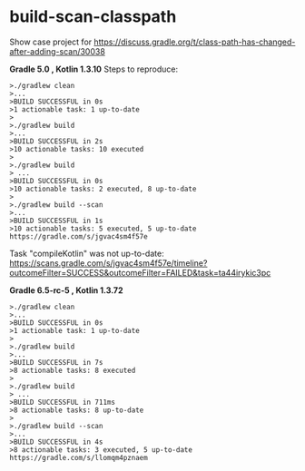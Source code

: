# build-scan-classpath

Show case project for https://discuss.gradle.org/t/class-path-has-changed-after-adding-scan/30038

**Gradle 5.0 , Kotlin 1.3.10**
Steps to reproduce:

```
>./gradlew clean
>...
>BUILD SUCCESSFUL in 0s
>1 actionable task: 1 up-to-date
>
>./gradlew build
>...
>BUILD SUCCESSFUL in 2s
>10 actionable tasks: 10 executed
>
>./gradlew build
> ...
>BUILD SUCCESSFUL in 0s
>10 actionable tasks: 2 executed, 8 up-to-date
>
>./gradlew build --scan
>...
>BUILD SUCCESSFUL in 1s
>10 actionable tasks: 5 executed, 5 up-to-date
https://gradle.com/s/jgvac4sm4f57e
```

Task "compileKotlin" was not up-to-date: https://scans.gradle.com/s/jgvac4sm4f57e/timeline?outcomeFilter=SUCCESS&outcomeFilter=FAILED&task=ta44irykic3pc

**Gradle 6.5-rc-5 , Kotlin 1.3.72**

```
>./gradlew clean
>...
>BUILD SUCCESSFUL in 0s
>1 actionable task: 1 up-to-date
>
>./gradlew build
>...
>BUILD SUCCESSFUL in 7s
>8 actionable tasks: 8 executed
>
>./gradlew build
> ...
>BUILD SUCCESSFUL in 711ms
>8 actionable tasks: 8 up-to-date
>
>./gradlew build --scan
>...
>BUILD SUCCESSFUL in 4s
>8 actionable tasks: 3 executed, 5 up-to-date
https://gradle.com/s/llomqm4pznaem
```
